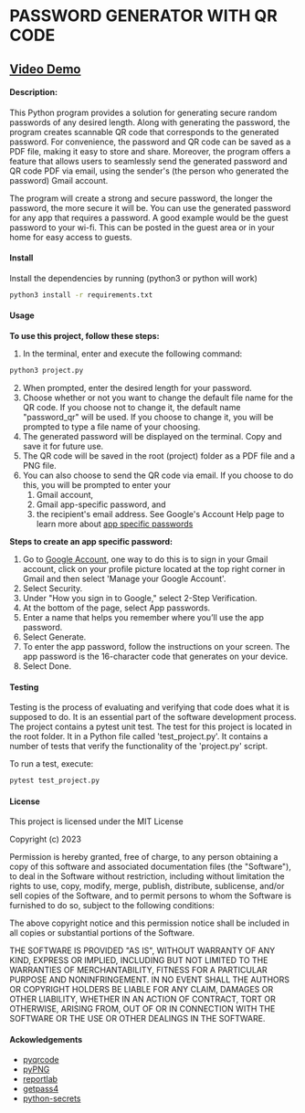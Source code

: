 # PASSWORD GENERATOR WITH QR CODE

## [Video Demo](https://youtu.be/2p_tIesIkI0)

#### Description:

This Python program provides a solution for generating secure random passwords of any desired length. Along with generating the password, the program creates scannable QR code that corresponds to the generated password. For convenience, the password and QR code can be saved as a PDF file, making it easy to store and share. Moreover, the program offers a feature that allows users to seamlessly send the generated password and QR code PDF via email, using the sender's (the person who generated the password) Gmail account.

The program will create a strong and secure password, the longer the password, the more secure it will be. You can use the generated password for any app that requires a password. A good example would be the guest password to your wi-fi. This can be posted in the guest area or in your home for easy access to guests.

#### Install

Install the dependencies by running (python3 or python will work)

```sh
python3 install -r requirements.txt
```

#### Usage

**To use this project, follow these steps:**

1. In the terminal, enter and execute the following command:

```sh
python3 project.py
```

2. When prompted, enter the desired length for your password.
3. Choose whether or not you want to change the default file name for the QR code. If you choose not to change it, the default name "password_qr" will be used. If you choose to change it, you will be prompted to type a file name of your choosing.
4. The generated password will be displayed on the terminal. Copy and save it for future use.
5. The QR code will be saved in the root (project) folder as a PDF file and a PNG file.
6. You can also choose to send the QR code via email. If you choose to do this, you will be prompted to enter your
   1. Gmail account,
   2. Gmail app-specific password, and
   3. the recipient's email address.
      See Google's Account Help page to learn more about [app specific passwords](https://support.google.com/accounts/answer/185833?hl=en&sjid=12577493574589292708-NA)

**Steps to create an app specific password:**

1. Go to [Google Account](https://www.google.com/account/about/), one way to do this is to sign in your Gmail account, click on your profile picture located at the top right corner in Gmail and then select 'Manage your Google Account'.
2. Select Security.
3. Under "How you sign in to Google," select 2-Step Verification.
4. At the bottom of the page, select App passwords.
5. Enter a name that helps you remember where you’ll use the app password.
6. Select Generate.
7. To enter the app password, follow the instructions on your screen. The app password is the 16-character code that generates on your device.
8. Select Done.

#### Testing

Testing is the process of evaluating and verifying that code does what it is supposed to do. It is an essential part of the software development process. The project contains a pytest unit test. The test for this project is located in the root folder. It in a Python file called 'test_project.py'. It contains a number of tests that verify the functionality of the 'project.py' script.

To run a test, execute:

```sh
pytest test_project.py
```

#### License

This project is licensed under the MIT License

Copyright (c) 2023

Permission is hereby granted, free of charge, to any person obtaining a copy
of this software and associated documentation files (the "Software"), to deal
in the Software without restriction, including without limitation the rights
to use, copy, modify, merge, publish, distribute, sublicense, and/or sell
copies of the Software, and to permit persons to whom the Software is
furnished to do so, subject to the following conditions:

The above copyright notice and this permission notice shall be included in all
copies or substantial portions of the Software.

THE SOFTWARE IS PROVIDED "AS IS", WITHOUT WARRANTY OF ANY KIND, EXPRESS OR
IMPLIED, INCLUDING BUT NOT LIMITED TO THE WARRANTIES OF MERCHANTABILITY,
FITNESS FOR A PARTICULAR PURPOSE AND NONINFRINGEMENT. IN NO EVENT SHALL THE
AUTHORS OR COPYRIGHT HOLDERS BE LIABLE FOR ANY CLAIM, DAMAGES OR OTHER
LIABILITY, WHETHER IN AN ACTION OF CONTRACT, TORT OR OTHERWISE, ARISING FROM,
OUT OF OR IN CONNECTION WITH THE SOFTWARE OR THE USE OR OTHER DEALINGS IN THE
SOFTWARE.

#### Ackowledgements

- [pyqrcode](https://pypi.org/project/PyQRCode/)
- [pyPNG](https://pypi.org/project/pypng/)
- [reportlab](https://pypi.org/project/reportlab/)
- [getpass4](https://pypi.org/project/getpass4/)
- [python-secrets](https://pypi.org/project/python-secrets/)
